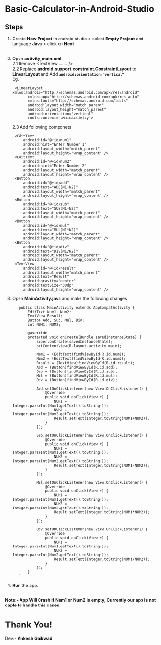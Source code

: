 # Basic-Calculator-in-Android-Studio

## Steps
1. Create **New Project** in android studio > select **Empty Project** and language **Java** > click on **Next**</br></br>
2. Open **activity_main.xml** </br>
      2.1   Remove <TextView ....... /> </br>
      2.2   Replace **android.support.constraint.ConstraintLayout** to **LinearLayout** and Add **```android:orientation="vertical"```**</br>
            Eg.     <br/>
            
        <LinearLayout xmlns:android="http://schemas.android.com/apk/res/android"
              xmlns:app="http://schemas.android.com/apk/res-auto"
              xmlns:tools="http://schemas.android.com/tools"
              android:layout_width="match_parent"
              android:layout_height="match_parent"
              android:orientation="vertical"
              tools:context=".MainActivity">
                    
      2.3   Add following componets </br>
      
        <EditText
            android:id="@+id/num1"
            android:hint="Enter Number 1"
            android:layout_width="match_parent"
            android:layout_height="wrap_content" />
        <EditText
            android:id="@+id/num2"
            android:hint="Enter Number 2"
            android:layout_width="match_parent"
            android:layout_height="wrap_content" />
        <Button
            android:id="@+id/add"
            android:text="ADD(N1+N2)"
            android:layout_width="match_parent"
            android:layout_height="wrap_content" />
        <Button
            android:id="@+id/sub"
            android:text="SUB(N1-N2)"
            android:layout_width="match_parent"
            android:layout_height="wrap_content" />
        <Button
            android:id="@+id/mul"
            android:text="MUL(N1*N2)"
            android:layout_width="match_parent"
            android:layout_height="wrap_content" />
        <Button
            android:id="@+id/div"
            android:text="DIV(N1/N2)"
            android:layout_width="match_parent"
            android:layout_height="wrap_content" />
        <TextView
            android:id="@+id/result"
            android:layout_width="match_parent"
            android:text="Result"
            android:gravity="center"
            android:textSize="30dp"
            android:layout_height="wrap_content" /> 


3. Open **MainActivity.java** and make the following changes</br>

          public class MainActivity extends AppCompatActivity {
              EditText Num1, Num2;
              TextView Result;
              Button Add, Sub, Mul, Div;
              int NUM1, NUM2;

              @Override
              protected void onCreate(Bundle savedInstanceState) {
                  super.onCreate(savedInstanceState);
                  setContentView(R.layout.activity_main);

                  Num1 = (EditText)findViewById(R.id.num1);
                  Num2 = (EditText)findViewById(R.id.num2);
                  Result = (TextView)findViewById(R.id.result);
                  Add = (Button)findViewById(R.id.add);
                  Sub = (Button)findViewById(R.id.sub);
                  Mul = (Button)findViewById(R.id.mul);
                  Div = (Button)findViewById(R.id.div);

                  Add.setOnClickListener(new View.OnClickListener() {
                      @Override
                      public void onClick(View v) {
                          NUM1 = Integer.parseInt(Num1.getText().toString());
                          NUM2 = Integer.parseInt(Num2.getText().toString());
                          Result.setText(Integer.toString(NUM1+NUM2));
                      }
                  });

                  Sub.setOnClickListener(new View.OnClickListener() {
                      @Override
                      public void onClick(View v) {
                          NUM1 = Integer.parseInt(Num1.getText().toString());
                          NUM2 = Integer.parseInt(Num2.getText().toString());
                          Result.setText(Integer.toString(NUM1-NUM2));
                      }
                  });

                  Mul.setOnClickListener(new View.OnClickListener() {
                      @Override
                      public void onClick(View v) {
                          NUM1 = Integer.parseInt(Num1.getText().toString());
                          NUM2 = Integer.parseInt(Num2.getText().toString());
                          Result.setText(Integer.toString(NUM1*NUM2));
                      }
                  });

                  Div.setOnClickListener(new View.OnClickListener() {
                      @Override
                      public void onClick(View v) {
                          NUM1 = Integer.parseInt(Num1.getText().toString());
                          NUM2 = Integer.parseInt(Num2.getText().toString());
                          Result.setText(Integer.toString(NUM1/NUM2));
                      }
                  });
              }
          }
          
 4. **Run** the app.
 </br></br>
 
 


**Note:- App Will Crash if Num1 or Num2 is empty, Currently our app is not caple to handle this cases.**
# Thank You!
Dev:- **Ankesh Gaikwad**
      
